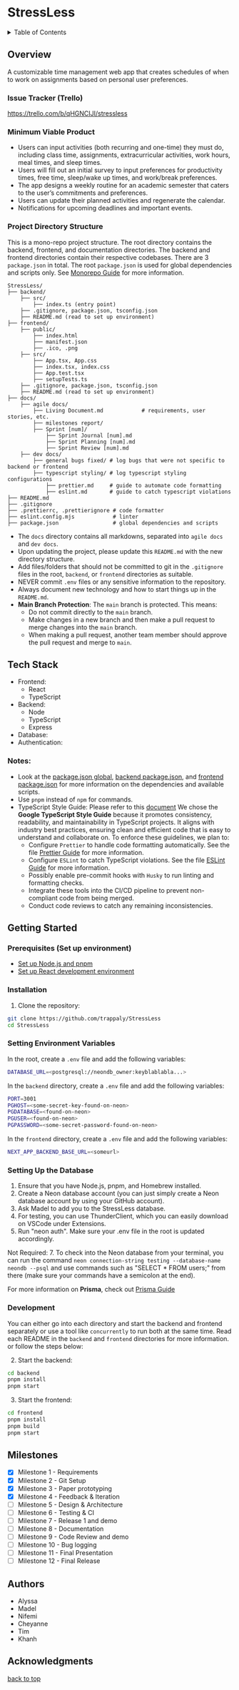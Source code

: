 <a id="readme-top"></a>

# StressLess

<details>
  <summary>Table of Contents</summary>
  <ol>
    <li>
      <a href="#overview">Overview</a>
      <ul>
        <li><a href="#issue-tracker">Issue Tracker</a></li>
        <li><a href="#minimum-viable-product">Minimum Viable Product</a></li>
        <li><a href="#project-directory-structure">Project Directory Structure</a></li>
      </ul>
    </li>
    <li><a href="#tech-stack">Tech Stack</a></li>
    <li>
      <a href="#getting-started">Getting Started</a>
      <ul>
        <li><a href="#prerequisites">Prerequisites</a></li>
        <li><a href="#installation">Installation</a></li>
      </ul>
    </li>
    <li><a href="#milestones">Milestones</a></li>
    <li><a href="#authors">Authors</a></li>
    <li><a href="#acknowledgments">Acknowledgments</a></li>
  </ol>
</details>

## Overview

A customizable time management web app that creates schedules of when to work on assignments based on personal user preferences.

### Issue Tracker (Trello)

https://trello.com/b/qHGNCIJI/stressless

### Minimum Viable Product

- Users can input activities (both recurring and one-time) they must do, including class time, assignments, extracurricular activities, work hours, meal times, and sleep times.
- Users will fill out an initial survey to input preferences for productivity times, free time, sleep/wake up times, and work/break preferences.
- The app designs a weekly routine for an academic semester that caters to the user’s commitments and preferences.
- Users can update their planned activities and regenerate the calendar.
- Notifications for upcoming deadlines and important events.

### Project Directory Structure

This is a mono-repo project structure. The root directory contains the backend, frontend, and documentation directories. The backend and frontend directories contain their respective codebases. There are 3 `package.json` in total. The root `package.json` is used for global dependencies and scripts only. See [Monorepo Guide](https://monorepo.guide/) for more information.

```
StressLess/
├── backend/
    ├── src/
        ├── index.ts (entry point)
    ├── .gitignore, package.json, tsconfig.json
    ├── README.md (read to set up environment)
├── frontend/
    ├── public/
        ├── index.html
        ├── manifest.json
        ├── .ico, .png
    ├── src/
        ├── App.tsx, App.css
        ├── index.tsx, index.css
        ├── App.test.tsx
        ├── setupTests.ts
    ├── .gitignore, package.json, tsconfig.json
    ├── README.md (read to set up environment)
├── docs/
    ├── agile docs/
        ├── Living Document.md            # requirements, user stories, etc.
        ├── milestones report/
        ├── Sprint [num]/
            ├── Sprint Journal [num].md
            ├── Sprint Planning [num].md
            ├── Sprint Review [num].md
    ├── dev docs/
        ├── general bugs fixed/ # log bugs that were not specific to backend or frontend
        ├── typescript styling/ # log typescript styling configurations
            ├── prettier.md     # guide to automate code formatting
            ├── eslint.md       # guide to catch typescript violations
├── README.md
├── .gitignore
├── .prettierrc, .prettierignore # code formatter
├── eslint.config.mjs            # linter
├── package.json                 # global dependencies and scripts
```

- The `docs` directory contains all markdowns, separated into `agile docs` and `dev docs`.
- Upon updating the project, please update this `README.md` with the new directory structure.
- Add files/folders that should not be committed to git in the `.gitignore` files in the root, `backend`, or `frontend` directories as suitable.
- NEVER commit `.env` files or any sensitive information to the repository.
- Always document new technology and how to start things up in the `README.md`.
- **Main Branch Protection**: The `main` branch is protected. This means:
  - Do not commit directly to the `main` branch.
  - Make changes in a new branch and then make a pull request to merge changes into the `main` branch.
  - When making a pull request, another team member should approve the pull request and merge to `main`.

## Tech Stack

- Frontend:
  - React
  - TypeScript
- Backend:
  - Node
  - TypeScript
  - Express
- Database:
- Authentication:
  
### Notes:
  - Look at the [package.json global](package.json), [backend package.json](backend/package.json), and [frontend package.json](frontend/package.json) for more information on the dependencies and available scripts.
  - Use `pnpm` instead of `npm` for commands.
  - TypeScript Style Guide: Please refer to this [document](https://google.github.io/styleguide/tsguide.html) We chose the **Google TypeScript Style Guide** because it promotes consistency, readability, and maintainability in TypeScript projects. It aligns with industry best practices, ensuring clean and efficient code that is easy to understand and collaborate on. To enforce these guidelines, we plan to:
    - Configure `Prettier` to handle code formatting automatically. See the file [Prettier Guide](docs/dev%20docs/typescript%20styling/prettier.md) for more information.
    - Configure `ESLint` to catch TypeScript violations. See the file [ESLint Guide](docs/dev%20docs/typescript%20styling/eslint.md) for more information.
    - Possibly enable pre-commit hooks with `Husky` to run linting and formatting checks.
    - Integrate these tools into the CI/CD pipeline to prevent non-compliant code from being merged.
    - Conduct code reviews to catch any remaining inconsistencies.

## Getting Started

### Prerequisites (Set up environment)

- [Set up Node.js and pnpm](https://pnpm.io/installation)
- [Set up React development environment](https://builtin.com/software-engineering-perspectives/create-react-app-typescript)

### Installation

1. Clone the repository:

```bash
git clone https://github.com/trappaly/StressLess
cd StressLess
```

### Setting Environment Variables
In the root, create a `.env` file and add the following variables:

```bash
DATABASE_URL=<postgresql://neondb_owner:keyblablabla...>
```

In the `backend` directory, create a `.env` file and add the following variables:

```bash
PORT=3001
PGHOST=<some-secret-key-found-on-neon>
PGDATABASE=<found-on-neon>
PGUSER=<found-on-neon>
PGPASSWORD=<some-secret-password-found-on-neon>
```

In the `frontend` directory, create a `.env` file and add the following variables:

```bash
NEXT_APP_BACKEND_BASE_URL=<someurl>
```

### Setting Up the Database

1. Ensure that you have Node.js, pnpm, and Homebrew installed.
2. Create a Neon database account (you can just simply create a Neon database account by using your GitHub account).
3. Ask Madel to add you to the StressLess database.
4. For testing, you can use ThunderClient, which you can easily download on VSCode under Extensions.
6. Run "neon auth". Make sure your .env file in the root is updated accordingly.

Not Required:
7. To check into the Neon database from your terminal, you can run the command `neon connection-string testing --database-name neondb --psql` and use commands such as "SELECT * FROM users;" from there (make sure your commands have a semicolon at the end).

For more information on **Prisma**, check out [Prisma Guide](./docs/dev%20docs/database/Prisma.md)

### Development
You can either go into each directory and start the backend and frontend separately or use a tool like `concurrently` to run both at the same time.
Read each README in the `backend` and `frontend` directories for more information. or follow the steps below:

2. Start the backend:

```bash
cd backend
pnpm install
pnpm start
```

3. Start the frontend:

```bash
cd frontend
pnpm install
pnpm build
pnpm start
```

## Milestones

- [x] Milestone 1 - Requirements
- [x] Milestone 2 - Git Setup
- [x] Milestone 3 - Paper prototyping
- [x] Milestone 4 - Feedback & Iteration
- [ ] Milestone 5 - Design & Architecture
- [ ] Milestone 6 - Testing & CI
- [ ] Milestone 7 - Release 1 and demo
- [ ] Milestone 8 - Documentation
- [ ] Milestone 9 - Code Review and demo
- [ ] Milestone 10 - Bug logging
- [ ] Milestone 11 - Final Presentation
- [ ] Milestone 12 - Final Release

## Authors

- Alyssa
- Madel
- Nifemi
- Cheyanne
- Tim
- Khanh

## Acknowledgments

<a href="#readme-top">back to top</a>
